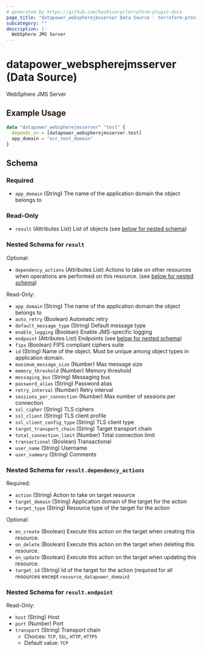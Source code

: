 ```yaml
---
# generated by https://github.com/hashicorp/terraform-plugin-docs
page_title: "datapower_webspherejmsserver Data Source - terraform-provider-datapower"
subcategory: ""
description: |-
  WebSphere JMS Server
---
```


# datapower_webspherejmsserver (Data Source)

WebSphere JMS Server

## Example Usage

```terraform
data "datapower_webspherejmsserver" "test" {
  depends_on = [datapower_webspherejmsserver.test]
  app_domain = "acc_test_domain"
}
```

<!-- schema generated by tfplugindocs -->
## Schema

### Required

- `app_domain` (String) The name of the application domain the object belongs to

### Read-Only

- `result` (Attributes List) List of objects (see [below for nested schema](#nestedatt--result))

<a id="nestedatt--result"></a>
### Nested Schema for `result`

Optional:

- `dependency_actions` (Attributes List) Actions to take on other resources when operations are performed on this resource. (see [below for nested schema](#nestedatt--result--dependency_actions))

Read-Only:

- `app_domain` (String) The name of the application domain the object belongs to
- `auto_retry` (Boolean) Automatic retry
- `default_message_type` (String) Default message type
- `enable_logging` (Boolean) Enable JMS-specific logging
- `endpoint` (Attributes List) Endpoints (see [below for nested schema](#nestedatt--result--endpoint))
- `fips` (Boolean) FIPS compliant ciphers suite
- `id` (String) Name of the object. Must be unique among object types in application domain.
- `maximum_message_size` (Number) Max message size
- `memory_threshold` (Number) Memory threshold
- `messaging_bus` (String) Messaging bus
- `password_alias` (String) Password alias
- `retry_interval` (Number) Retry interval
- `sessions_per_connection` (Number) Max number of sessions per connection
- `ssl_cipher` (String) TLS ciphers
- `ssl_client` (String) TLS client profile
- `ssl_client_config_type` (String) TLS client type
- `target_transport_chain` (String) Target transport chain
- `total_connection_limit` (Number) Total connection limit
- `transactional` (Boolean) Transactional
- `user_name` (String) Username
- `user_summary` (String) Comments

<a id="nestedatt--result--dependency_actions"></a>
### Nested Schema for `result.dependency_actions`

Required:

- `action` (String) Action to take on target resource
- `target_domain` (String) Application domain of the target for the action
- `target_type` (String) Resource type of the target for the action

Optional:

- `on_create` (Boolean) Execute this action on the target when creating this resource.
- `on_delete` (Boolean) Execute this action on the target when deleting this resource.
- `on_update` (Boolean) Execute this action on the target when updating this resource.
- `target_id` (String) Id of the target for the action (required for all resources except `resource_datapower_domain`)


<a id="nestedatt--result--endpoint"></a>
### Nested Schema for `result.endpoint`

Read-Only:

- `host` (String) Host
- `port` (Number) Port
- `transport` (String) Transport chain
  - Choices: `TCP`, `SSL`, `HTTP`, `HTTPS`
  - Default value: `TCP`
